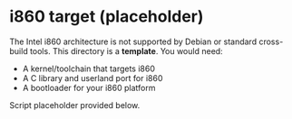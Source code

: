 # i860 target (placeholder)

The Intel i860 architecture is not supported by Debian or standard cross-build tools.
This directory is a **template**. You would need:
- A kernel/toolchain that targets i860
- A C library and userland port for i860
- A bootloader for your i860 platform

Script placeholder provided below.
